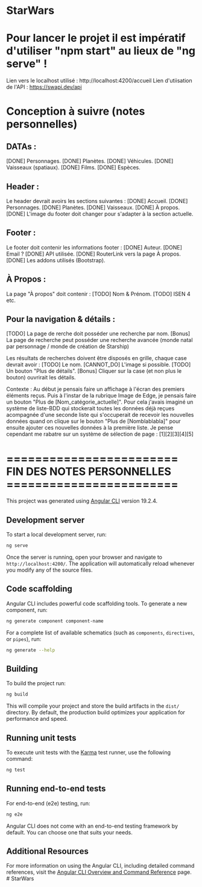 # StarWars

# Pour lancer le projet il est impératif d'utiliser "npm start" au lieux de "ng serve" !

Lien vers le localhost utilisé : http://localhost:4200/accueil
Lien d'utiisation de l'API : https://swapi.dev/api

# Conception à suivre (notes personnelles)
## DATAs :
 [DONE] Personnages.
 [DONE] Planètes.
 [DONE] Véhicules.
 [DONE] Vaisseaux (spatiaux).
 [DONE] Films.
 [DONE] Espèces.

## Header :
Le header devrait avoirs les sections suivantes :
 [DONE] Accueil.
 [DONE] Personnages.
 [DONE] Planètes.
 [DONE] Vaisseaux.
 [DONE] À propos.
 [DONE] L'image du footer doit changer pour s'adapter à la section actuelle.

## Footer :
Le footer doit contenir les informations footer :
 [DONE] Auteur.
 [DONE] Email ?
 [DONE] API utilisée.
 [DONE] RouterLink vers la page À propos.
 [DONE] Les addons utilisés (Bootstrap).

## À Propos :
La page "À propos" doit contenir :
[TODO] Nom & Prénom.
[TODO] ISEN 4 etc.


## Pour la navigation & détails :
[TODO] La page de rerche doit posséder une recherche par nom.
[Bonus] La page de recherche peut posséder une recherche avancée (monde natal par personnage / monde de création de Starship)

Les résultats de recherches doivent être disposés en grille, chaque case devrait avoir :
 [TODO] Le nom.
 [CANNOT_DO] L'image si possible.
 [TODO] Un bouton "Plus de détails".
 [Bonus] Cliquer sur la case (et non plus le bouton) ouvrirait les détails.

Contexte :
Au début je pensais faire un affichage à l'écran des premiers éléments reçus. Puis à l'instar de la rubrique Image de Edge, je pensais faire un bouton "Plus de [Nom_catégorie_actuelle]".
Pour cela j'avais imaginé un système de liste-BDD qui stockerait toutes les données déjà reçues acompagnée d'une seconde liste qui s'occuperait de recevoir les nouvelles données quand on clique sur le bouton "Plus de [Nomblablabla]" pour ensuite ajouter ces nouvelles données à la première liste.
Je pense cependant me rabatre sur un système de sélection de page : [1][2][3][4][5]

# ======================== FIN DES NOTES PERSONNELLES ========================
This project was generated using [Angular CLI](https://github.com/angular/angular-cli) version 19.2.4.

## Development server

To start a local development server, run:

```bash
ng serve
```

Once the server is running, open your browser and navigate to `http://localhost:4200/`. The application will automatically reload whenever you modify any of the source files.

## Code scaffolding

Angular CLI includes powerful code scaffolding tools. To generate a new component, run:

```bash
ng generate component component-name
```

For a complete list of available schematics (such as `components`, `directives`, or `pipes`), run:

```bash
ng generate --help
```

## Building

To build the project run:

```bash
ng build
```

This will compile your project and store the build artifacts in the `dist/` directory. By default, the production build optimizes your application for performance and speed.

## Running unit tests

To execute unit tests with the [Karma](https://karma-runner.github.io) test runner, use the following command:

```bash
ng test
```

## Running end-to-end tests

For end-to-end (e2e) testing, run:

```bash
ng e2e
```

Angular CLI does not come with an end-to-end testing framework by default. You can choose one that suits your needs.

## Additional Resources

For more information on using the Angular CLI, including detailed command references, visit the [Angular CLI Overview and Command Reference](https://angular.dev/tools/cli) page.
#   S t a r W a r s 
 
 